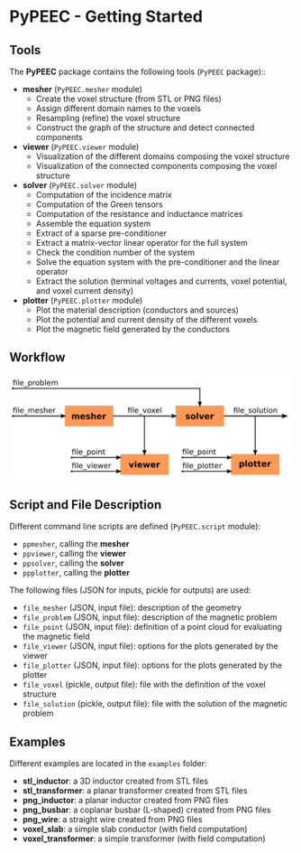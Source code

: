 # PyPEEC - Getting Started

## Tools

The **PyPEEC** package contains the following tools (`PyPEEC` package)::
* **mesher** (`PyPEEC.mesher` module)
  * Create the voxel structure (from STL or PNG files)
  * Assign different domain names to the voxels
  * Resampling (refine) the voxel structure
  * Construct the graph of the structure and detect connected components
* **viewer** (`PyPEEC.viewer` module)
  * Visualization of the different domains composing the voxel structure
  * Visualization of the connected components composing the voxel structure
* **solver** (`PyPEEC.solver` module)
  * Computation of the incidence matrix
  * Computation of the Green tensors
  * Computation of the resistance and inductance matrices
  * Assemble the equation system
  * Extract of a sparse pre-conditioner
  * Extract a matrix-vector linear operator for the full system
  * Check the condition number of the system
  * Solve the equation system with the pre-conditioner and the linear operator
  * Extract the solution (terminal voltages and currents, voxel potential, and voxel current density)
* **plotter** (`PyPEEC.plotter` module)
    * Plot the material description (conductors and sources)
    * Plot the potential and current density of the different voxels
    * Plot the magnetic field generated by the conductors

## Workflow

![viewer](workflow.png)

## Script and File Description

Different command line scripts are defined (`PyPEEC.script` module):
* `ppmesher`, calling the **mesher**
* `ppviewer`, calling the **viewer**
* `ppsolver`, calling the **solver**
* `ppplotter`, calling the **plotter**

The following files (JSON for inputs, pickle for outputs) are used:
* `file_mesher` (JSON, input file): description of the geometry
* `file_problem` (JSON, input file): description of the magnetic problem
* `file_point` (JSON, input file): definition of a point cloud for evaluating the magnetic field
* `file_viewer` (JSON, input file): options for the plots generated by the viewer
* `file_plotter` (JSON, input file): options for the plots generated by the plotter
* `file_voxel` (pickle, output file): file with the definition of the voxel structure
* `file_solution` (pickle, output file): file with the solution of the magnetic problem

## Examples

Different examples are located in the `examples` folder:
* **stl_inductor**: a 3D inductor created from STL files
* **stl_transformer**: a planar transformer created from STL files
* **png_inductor**: a planar inductor created from PNG files
* **png_busbar**: a coplanar busbar (L-shaped) created from PNG files
* **png_wire**: a straight wire created from PNG files
* **voxel_slab**: a simple slab conductor (with field computation)
* **voxel_transformer**: a simple transformer (with field computation)
